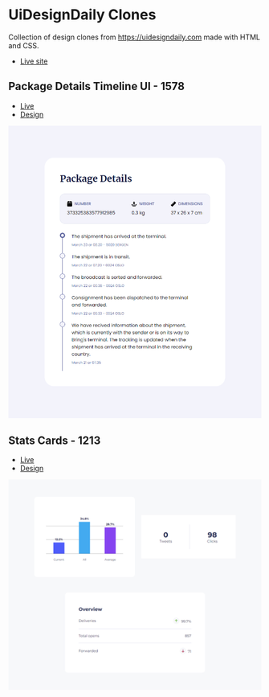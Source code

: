 # UiDesignDaily Clones

Collection of design clones from https://uidesigndaily.com made with HTML and CSS.

- [Live site](https://jeda777.github.io/uidesigndaily-clones/)

## Package Details Timeline UI - 1578

- [Live](https://jeda777.github.io/uidesigndaily-clones/Package%20Details%20Timeline%20UI-1578/index.html)
- [Design](https://uidesigndaily.com/posts/figma-timeline-ui-design-card-day-1578)

![](./Package%20Details%20Timeline%20UI-1578/Screenshot.png)

## Stats Cards - 1213

- [Live](https://jeda777.github.io/uidesigndaily-clones/Stats%20Cards-1213/index.html)
- [Design](https://uidesigndaily.com/posts/sketch-stats-cards-analytics-dashboard-day-1213)

![](./Stats%20Cards-1213/Screenshot.png)
